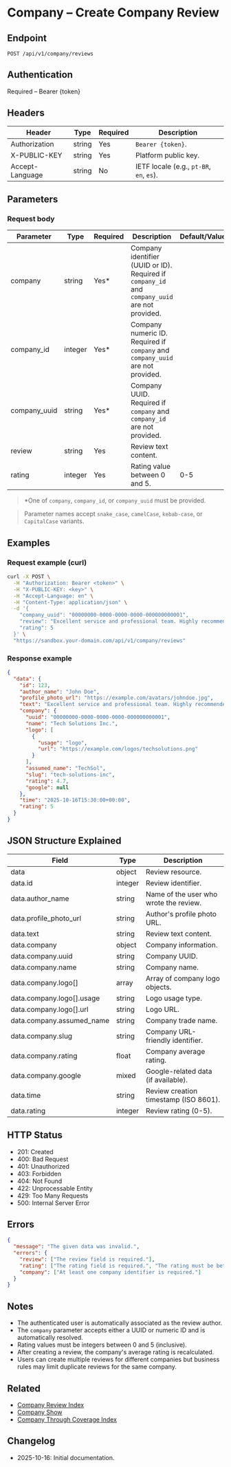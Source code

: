 # Company – Create Company Review

## Endpoint

```
POST /api/v1/company/reviews
```

## Authentication

Required – Bearer {token}

## Headers

| Header           | Type   | Required | Description |
| ---------------- | ------ | -------- | ----------- |
| Authorization    | string | Yes      | `Bearer {token}`. |
| X-PUBLIC-KEY     | string | Yes      | Platform public key. |
| Accept-Language  | string | No       | IETF locale (e.g., `pt-BR`, `en`, `es`). |

## Parameters

### Request body

| Parameter     | Type    | Required | Description | Default/Values |
| ------------- | ------- | -------- | ----------- | -------------- |
| company       | string  | Yes*     | Company identifier (UUID or ID). Required if `company_id` and `company_uuid` are not provided. | |
| company_id    | integer | Yes*     | Company numeric ID. Required if `company` and `company_uuid` are not provided. | |
| company_uuid  | string  | Yes*     | Company UUID. Required if `company` and `company_id` are not provided. | |
| review        | string  | Yes      | Review text content. | |
| rating        | integer | Yes      | Rating value between 0 and 5. | 0-5 |

> *One of `company`, `company_id`, or `company_uuid` must be provided.

> Parameter names accept `snake_case`, `camelCase`, `kebab-case`, or `CapitalCase` variants.

## Examples

### Request example (curl)

```bash
curl -X POST \
  -H "Authorization: Bearer <token>" \
  -H "X-PUBLIC-KEY: <key>" \
  -H "Accept-Language: en" \
  -H "Content-Type: application/json" \
  -d '{
    "company_uuid": "00000000-0000-0000-0000-000000000001",
    "review": "Excellent service and professional team. Highly recommended!",
    "rating": 5
  }' \
  "https://sandbox.your-domain.com/api/v1/company/reviews"
```

### Response example

```json
{
  "data": {
    "id": 123,
    "author_name": "John Doe",
    "profile_photo_url": "https://example.com/avatars/johndoe.jpg",
    "text": "Excellent service and professional team. Highly recommended!",
    "company": {
      "uuid": "00000000-0000-0000-0000-000000000001",
      "name": "Tech Solutions Inc.",
      "logo": [
        {
          "usage": "logo",
          "url": "https://example.com/logos/techsolutions.png"
        }
      ],
      "assumed_name": "TechSol",
      "slug": "tech-solutions-inc",
      "rating": 4.7,
      "google": null
    },
    "time": "2025-10-16T15:30:00+00:00",
    "rating": 5
  }
}
```

## JSON Structure Explained

| Field                       | Type    | Description |
| --------------------------- | ------- | ----------- |
| data                        | object  | Review resource. |
| data.id                     | integer | Review identifier. |
| data.author_name            | string  | Name of the user who wrote the review. |
| data.profile_photo_url      | string  | Author's profile photo URL. |
| data.text                   | string  | Review text content. |
| data.company                | object  | Company information. |
| data.company.uuid           | string  | Company UUID. |
| data.company.name           | string  | Company name. |
| data.company.logo[]         | array   | Array of company logo objects. |
| data.company.logo[].usage   | string  | Logo usage type. |
| data.company.logo[].url     | string  | Logo URL. |
| data.company.assumed_name   | string  | Company trade name. |
| data.company.slug           | string  | Company URL-friendly identifier. |
| data.company.rating         | float   | Company average rating. |
| data.company.google         | mixed   | Google-related data (if available). |
| data.time                   | string  | Review creation timestamp (ISO 8601). |
| data.rating                 | integer | Review rating (0-5). |

## HTTP Status

- 201: Created
- 400: Bad Request
- 401: Unauthorized
- 403: Forbidden
- 404: Not Found
- 422: Unprocessable Entity
- 429: Too Many Requests
- 500: Internal Server Error

## Errors

```json
{
  "message": "The given data was invalid.",
  "errors": {
    "review": ["The review field is required."],
    "rating": ["The rating field is required.", "The rating must be between 0 and 5."],
    "company": ["At least one company identifier is required."]
  }
}
```

## Notes

- The authenticated user is automatically associated as the review author.
- The `company` parameter accepts either a UUID or numeric ID and is automatically resolved.
- Rating values must be integers between 0 and 5 (inclusive).
- After creating a review, the company's average rating is recalculated.
- Users can create multiple reviews for different companies but business rules may limit duplicate reviews for the same company.

## Related

- [Company Review Index](./CompanyReviewIndex.md)
- [Company Show](./CompanyShow.md)
- [Company Through Coverage Index](./CompanyThroughCoverageIndex.md)

## Changelog

- 2025-10-16: Initial documentation.
